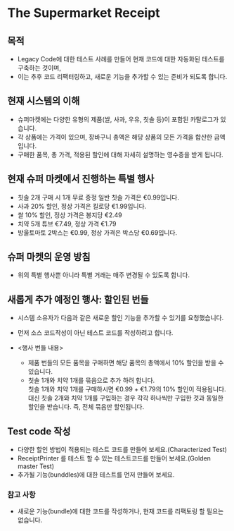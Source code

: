# The Supermarket Receipt 

## 목적
   - Legacy Code에 대한 테스트 사례를 만들어 현재 코드에 대한 자동화된 테스트를 구축하는 것이며,
   - 이는 추후 코드 리팩터링하고, 새로운 기능을 추가할 수 있는 준비가 되도록 합니다.

## 현재 시스템의 이해
   - 슈퍼마켓에는 다양한 유형의 제품(쌀, 사과, 우유, 칫솔 등)이 포함된 카탈로그가 있습니다. 
   - 각 상품에는 가격이 있으며, 장바구니 총액은 해당 상품의 모든 가격을 합산한 금액입니다. 
   - 구매한 품목, 총 가격, 적용된 할인에 대해 자세히 설명하는 영수증을 받게 됩니다.

## 현재 슈퍼 마켓에서 진행하는 특별 행사
   - 칫솔 2개 구매 시 1개 무료 증정 일반 칫솔 가격은 €0.99입니다.
   - 사과 20% 할인, 정상 가격은 킬로당 €1.99입니다.
   - 쌀 10% 할인, 정상 가격은 봉지당 €2.49
   - 치약 5개 튜브 €7.49, 정상 가격 €1.79
   - 방울토마토 2박스는 €0.99, 정상 가격은 박스당 €0.69입니다.


## 슈퍼 마켓의 운영 방침 
   - 위의 특별 행사뿐 아니라 특별 거래는 매주 변경될 수 있도록 합니다.


## 새롭게 추가 예정인 행사: 할인된 번들
   - 시스템 소유자가 다음과 같은 새로운 할인 기능을 추가할 수 있기를 요청했습니다.
   - 먼저 소스 코드작성이 아닌 테스트 코드를 작성하려고 합니다.
   
   - <행사 번들 내용>
     - 제품 번들의 모든 품목을 구매하면 해당 품목의 총액에서 10% 할인을 받을 수 있습니다. 
     - 칫솔 1개와 치약 1개를 묶음으로 추가 하려 합니다.  
       칫솔 1개와 치약 1개를 구매하시면 €0.99 + €1.79의 10% 할인이 적용됩니다. 
       대신 칫솔 2개와 치약 1개를 구입하는 경우 각각 하나씩만 구입한 것과 동일한 할인을 받습니다. 
       즉, 전체 묶음만 할인됩니다.



## Test code 작성
  - 다양한 할인 방법이 적용되는 테스트 코드를 만들어 보세요.(Characterized Test)
  - ReceiptPrinter 를 테스트 할 수 있는 테스트코드를 만들어 보세요.(Golden master Test)
  - 추가될 기능(bunddles)에 대한 테스트를 먼저 만들어 보세요.

### 참고 사항
   - 새로운 기능(bundle)에 대한 코드를 작성하거나, 현재 코드를 리팩토링 할 필요는 없습니다.
